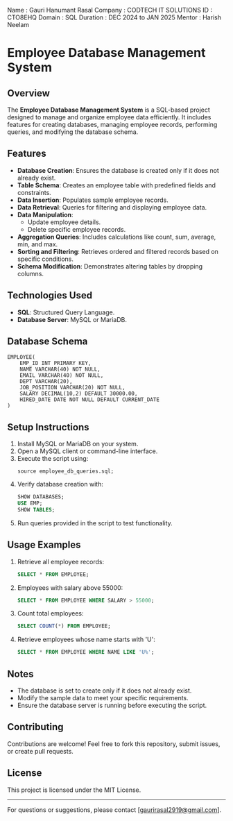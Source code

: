 Name : Gauri Hanumant Rasal
Company : CODTECH IT SOLUTIONS
ID : CTO8EHQ
Domain : SQL
Duration : DEC 2024 to JAN 2025
Mentor : Harish Neelam
# Employee Database Management System

## Overview
The **Employee Database Management System** is a SQL-based project designed to manage and organize employee data efficiently. It includes features for creating databases, managing employee records, performing queries, and modifying the database schema.

## Features
- **Database Creation**: Ensures the database is created only if it does not already exist.
- **Table Schema**: Creates an employee table with predefined fields and constraints.
- **Data Insertion**: Populates sample employee records.
- **Data Retrieval**: Queries for filtering and displaying employee data.
- **Data Manipulation**:
  - Update employee details.
  - Delete specific employee records.
- **Aggregation Queries**: Includes calculations like count, sum, average, min, and max.
- **Sorting and Filtering**: Retrieves ordered and filtered records based on specific conditions.
- **Schema Modification**: Demonstrates altering tables by dropping columns.

## Technologies Used
- **SQL**: Structured Query Language.
- **Database Server**: MySQL or MariaDB.

## Database Schema
```
EMPLOYEE(
    EMP_ID INT PRIMARY KEY,
    NAME VARCHAR(40) NOT NULL,
    EMAIL VARCHAR(40) NOT NULL,
    DEPT VARCHAR(20),
    JOB_POSITION VARCHAR(20) NOT NULL,
    SALARY DECIMAL(10,2) DEFAULT 30000.00,
    HIRED_DATE DATE NOT NULL DEFAULT CURRENT_DATE
)
```

## Setup Instructions
1. Install MySQL or MariaDB on your system.
2. Open a MySQL client or command-line interface.
3. Execute the script using:
   ```
   source employee_db_queries.sql;
   ```
4. Verify database creation with:
   ```sql
   SHOW DATABASES;
   USE EMP;
   SHOW TABLES;
   ```
5. Run queries provided in the script to test functionality.

## Usage Examples
1. Retrieve all employee records:
   ```sql
   SELECT * FROM EMPLOYEE;
   ```
2. Employees with salary above 55000:
   ```sql
   SELECT * FROM EMPLOYEE WHERE SALARY > 55000;
   ```
3. Count total employees:
   ```sql
   SELECT COUNT(*) FROM EMPLOYEE;
   ```
4. Retrieve employees whose name starts with 'U':
   ```sql
   SELECT * FROM EMPLOYEE WHERE NAME LIKE 'U%';
   ```

## Notes
- The database is set to create only if it does not already exist.
- Modify the sample data to meet your specific requirements.
- Ensure the database server is running before executing the script.

## Contributing
Contributions are welcome! Feel free to fork this repository, submit issues, or create pull requests.

## License
This project is licensed under the MIT License.

---
For questions or suggestions, please contact [gaurirasal2919@gmail.com].
